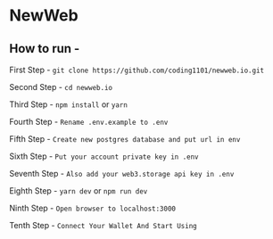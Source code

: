 # NewWeb

## How to run -

First Step - `git clone https://github.com/coding1101/newweb.io.git`
<br />

Second Step - `cd newweb.io`

Third Step - `npm install` or `yarn`

Fourth Step - `Rename .env.example to .env`

Fifth Step - `Create new postgres database and put url in env`

Sixth Step - `Put your account private key in .env`

Seventh Step - `Also add your web3.storage api key in .env`

Eighth Step - `yarn dev` or `npm run dev`

Ninth Step - `Open browser to localhost:3000`

Tenth Step - `Connect Your Wallet And Start Using`

